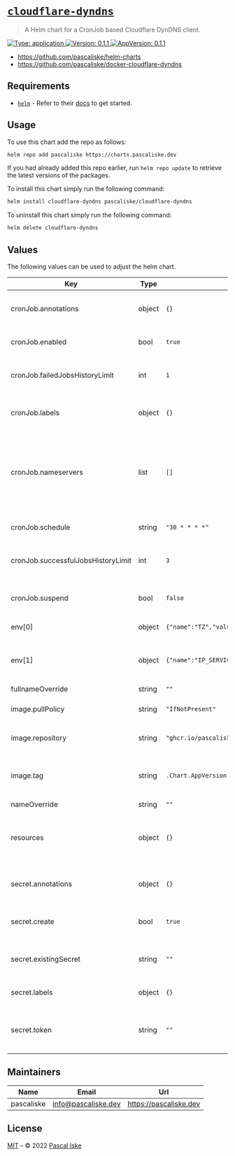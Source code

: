 # [`cloudflare-dyndns`](https://charts.pascaliske.dev/charts/cloudflare-dyndns/)

> A Helm chart for a CronJob based Cloudflare DynDNS client.

[![Type: application](https://img.shields.io/badge/Type-application-informational?style=flat-square) ](https://charts.pascaliske.dev/charts/cloudflare-dyndns/)[![Version: 0.1.1](https://img.shields.io/badge/Version-0.1.1-informational?style=flat-square) ](https://charts.pascaliske.dev/charts/cloudflare-dyndns/)[![AppVersion: 0.1.1](https://img.shields.io/badge/AppVersion-0.1.1-informational?style=flat-square) ](https://charts.pascaliske.dev/charts/cloudflare-dyndns/)

* <https://github.com/pascaliske/helm-charts>
* <https://github.com/pascaliske/docker-cloudflare-dyndns>

## Requirements

- [`helm`](https://helm.sh) - Refer to their [docs](https://helm.sh/docs) to get started.

## Usage

To use this chart add the repo as follows:

```sh
helm repo add pascaliske https://charts.pascaliske.dev
```

If you had already added this repo earlier, run `helm repo update` to retrieve the latest versions of the packages.

To install this chart simply run the following command:

```sh
helm install cloudflare-dyndns pascaliske/cloudflare-dyndns
```

To uninstall this chart simply run the following command:

```sh
helm delete cloudflare-dyndns
```

## Values

The following values can be used to adjust the helm chart.

| Key | Type | Default | Description |
|-----|------|---------|-------------|
| cronJob.annotations | object | `{}` | Additional annotations for the cronjob object. |
| cronJob.enabled | bool | `true` | Create a cron job to update the DNS zone. |
| cronJob.failedJobsHistoryLimit | int | `1` | The number of failed finished jobs to retain. |
| cronJob.labels | object | `{}` | Additional labels for the cronjob object. |
| cronJob.nameservers | list | `[]` | The nameservers used to resolve ip service domain. Leave empty to inherit from cluster/node. |
| cronJob.schedule | string | `"30 * * * *"` | Update schedule for the cron job. |
| cronJob.successfulJobsHistoryLimit | int | `3` | The number of successful finished jobs to retain. |
| cronJob.suspend | bool | `false` | Enable/disable the cron job schedule quickly. |
| env[0] | object | `{"name":"TZ","value":"UTC"}` | Timezone for the container. |
| env[1] | object | `{"name":"IP_SERVICE","value":"ifconfig.co"}` | The IP service used to determine the current public IP. |
| fullnameOverride | string | `""` |  |
| image.pullPolicy | string | `"IfNotPresent"` | The pull policy for the deployment. |
| image.repository | string | `"ghcr.io/pascaliske/cloudflare-dyndns"` | The repository to pull the image from. |
| image.tag | string | `.Chart.AppVersion` | The docker tag, if left empty chart's appVersion will be used. |
| nameOverride | string | `""` |  |
| resources | object | `{}` | Compute resources used by the container. More info [here](https://kubernetes.io/docs/concepts/configuration/manage-resources-containers/). |
| secret.annotations | object | `{}` | Additional annotations for the secret object. |
| secret.create | bool | `true` | Create a new secret containing the token. |
| secret.existingSecret | string | `""` | Use an existing secret to store the token. |
| secret.labels | object | `{}` | Additional labels for the secret object. |
| secret.token | string | `""` | Token used when not using an existing secret. |

## Maintainers

| Name | Email | Url |
| ---- | ------ | --- |
| pascaliske | <info@pascaliske.dev> | <https://pascaliske.dev> |

## License

[MIT](../LICENSE.md) – © 2022 [Pascal Iske](https://pascaliske.dev)
